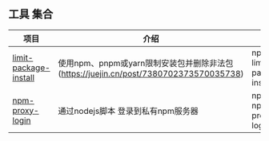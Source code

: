 ## 工具 集合

| 项目                                                                                                     | 介绍                                                                                  | 使用                        | License |
| -------------------------------------------------------------------------------------------------------- | ------------------------------------------------------------------------------------- | --------------------------- | ------- |
| [limit-package-install](https://github.com/webgzh907247189/utils/tree/main/packages/limitPackageInstall) | 使用npm、pnpm或yarn限制安装包并删除非法包(https://juejin.cn/post/7380702373570035738) | npm i limit-package-install | MIT     |
| [npm-proxy-login](https://github.com/webgzh907247189/utils/tree/main/packages/npmProxyLogin)             | 通过nodejs脚本 登录到私有npm服务器                                                    | npm i npm-proxy-login       | MIT     |
